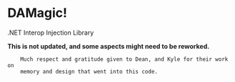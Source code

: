 # DAMagic!
.NET Interop Injection Library

**This is not updated, and some aspects might need to be reworked.**

        Much respect and gratitude given to Dean, and Kyle for their work on
        memory and design that went into this code. 
